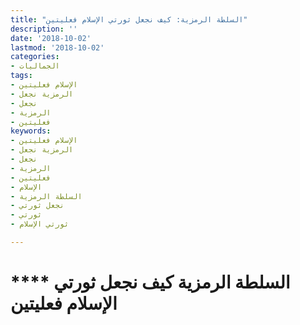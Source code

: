 ```yaml
---
title: "السلطة الرمزية: كيف نجعل ثورتي الإسلام فعليتين"
description: ''
date: '2018-10-02'
lastmod: '2018-10-02'
categories:
- الجماليات
tags:
- الإسلام فعليتين
- الرمزية نجعل
- نجعل
- الرمزية
- فعليتين
keywords:
- الإسلام فعليتين
- الرمزية نجعل
- نجعل
- الرمزية
- فعليتين
- الإسلام
- السلطة الرمزية
- نجعل ثورتي
- ثورتي
- ثورتي الإسلام

---
```

# **** **السلطة الرمزية كيف نجعل ثورتي الإسلام فعليتين**

###